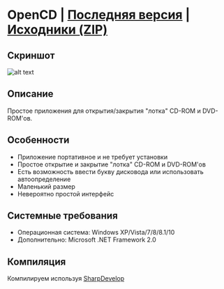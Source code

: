 # OpenCD | [Последняя версия](https://github.com/Zalexanninev15/OpenCD/releases/tag/1.2) | [Исходники (ZIP)](https://github.com/Zalexanninev15/OpenCD/archive/master.zip)

## Скриншот
![alt text](https://i.imgur.com/fszB3aC.png)

## Описание
Простое приложения для открытия/закрытия "лотка" CD-ROM и DVD-ROM'ов.

## Особенности
* Приложение портативное и не требует установки
* Простое открытие и закрытие "лотка" CD-ROM и DVD-ROM'ов
* Есть возможность ввести букву дисковода или использовать автоопределение
* Маленький размер
* Невероятно простой интерфейс

## Системные требования
* Операционная система: Windows XP/Vista/7/8/8.1/10
* Дополнительно: Microsoft .NET Framework 2.0

## Компиляция
Компилируем используя [SharpDevelop](https://sourceforge.net/projects/sharpdevelop/)

